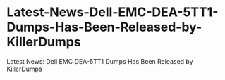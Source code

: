 # Latest-News-Dell-EMC-DEA-5TT1-Dumps-Has-Been-Released-by-KillerDumps
Latest News: Dell EMC DEA-5TT1 Dumps Has Been Released by KillerDumps
